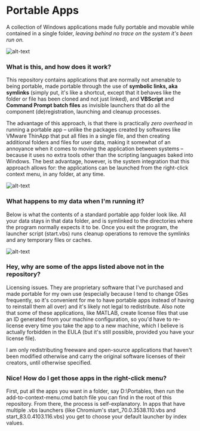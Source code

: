 # Portable Apps
A collection of Windows applications made fully portable and movable while contained in a single folder, <i>leaving behind no trace on the system it's been run on.</i>

![alt-text](https://user-images.githubusercontent.com/32809089/112470879-35f5af00-8d91-11eb-9fc7-54ff11e3c138.png)

### What is this, and how does it work?
This repository contains applications that are normally not amenable to being portable, made portable through the use of <b>symbolic links, aka symlinks</b> (simply put, it's like a shortcut, except that it behaves like the folder or file has been cloned and not just linked), and <b>VBScript</b> and <b>Command Prompt batch files</b> as invisible launchers that do all the component (de)registration, launching and cleanup processes.

The advantage of this approach, is that there is practically <i>zero overhead</i> in running a portable app – unlike the packages created by softwares like VMware ThinApp that put all files in a single file, and then creating additional folders and files for user data, making it somewhat of an annoyance when it comes to moving the application between systems – because it uses no extra tools other than the scripting languages baked into Windows. The best advantage, however, is the system integration that this approach allows for: the applications can be launched from the right-click context menu, in any folder, at any time.

![alt-text](https://user-images.githubusercontent.com/32809089/112467734-6dfaf300-8d8d-11eb-80ff-8614bdf902f3.png)

### What happens to my data when I'm running it?
Below is what the contents of a standard portable app folder look like. All your data stays in that data folder, and is symlinked to the directories where the program normally expects it to be. Once you exit the program, the launcher script (start.vbs) runs cleanup operations to remove the symlinks and any temporary files or caches.

![alt-text](https://user-images.githubusercontent.com/32809089/112468659-8cadb980-8d8e-11eb-8402-46254a7e82d1.png)

### Hey, why are some of the apps listed above not in the repository?
Licensing issues. They are proprietary software that I've purchased and made portable for my own use (especially because I tend to change OSes frequently, so it's convenient for me to have portable apps instead of having to reinstall them all over) and it's likely not legal to redistribute. Also note that some of these applications, like MATLAB, create license files that use an ID generated from your machine configuration, so you'd have to re-license every time you take the app to a new machine, which I believe is actually forbidden in the EULA (but it's still possible, provided you have your license file).

I am only redistributing freeware and open-source applications that haven't been modified otherwise and carry the original software licenses of their creators, until otherwise specified.

### Nice! How do I get those apps in the right-click menu?
First, put all the apps you want in a folder, say D:\Portables, then run the add-to-context-menu.cmd batch file you can find in the root of this repository. From there, the process is self-explanatory. In apps that have multiple .vbs launchers (like Chromium's start_70.0.3538.110.vbs and start_83.0.4103.116.vbs) you get to choose your default launcher by index values.

